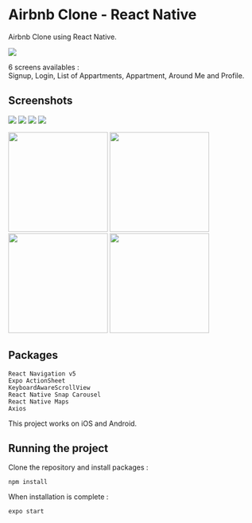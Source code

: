 # Airbnb Clone - React Native

Airbnb Clone using React Native.

<img src="https://github.com/se4astien/airbnb-react-native/blob/master/screenshots/airbnb-mobile.gif">

6 screens availables :  
Signup, Login, List of Appartments, Appartment, Around Me and Profile.


## Screenshots

![](https://github.com/se4astien/airbnb-react-native/blob/master/screenshots/login.png?s=100)
![](https://github.com/se4astien/airbnb-react-native/blob/master/screenshots/home.png?s=100)
![](https://github.com/se4astien/airbnb-react-native/blob/master/screenshots/appartment.png?s=100)
![](https://github.com/se4astien/airbnb-react-native/blob/master/screenshots/map.png?s=100)

<img src="https://github.com/se4astien/airbnb-react-native/blob/master/screenshots/login.png" width="200">
<img src="https://github.com/se4astien/airbnb-react-native/blob/master/screenshots/home.png" width="200">
<img src="https://github.com/se4astien/airbnb-react-native/blob/master/screenshots/appartment.png" width="200">
<img src="https://github.com/se4astien/airbnb-react-native/blob/master/screenshots/map.png" width="200">


## Packages

``` react-native
React Navigation v5
Expo ActionSheet
KeyboardAwareScrollView
React Native Snap Carousel
React Native Maps
Axios
```

This project works on iOS and Android.

## Running the project

Clone the repository and install packages : 

```
npm install
```

When installation is complete :
```
expo start
```
